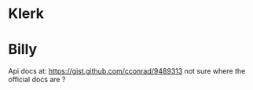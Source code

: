 # Klerk


# Billy
Api docs at: https://gist.github.com/cconrad/9489313 not sure where the official docs are ?
